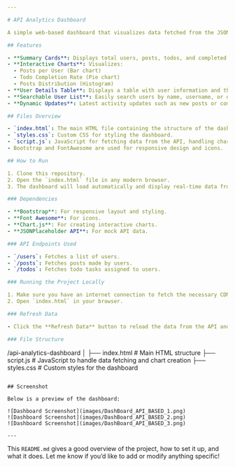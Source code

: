 ```yaml
---

# API Analytics Dashboard

A simple web-based dashboard that visualizes data fetched from the JSONPlaceholder API. It includes interactive charts, summary cards, and a detailed user table. The dashboard provides insights on total users, posts, todos, and more.

## Features

- **Summary Cards**: Displays total users, posts, todos, and completed tasks with progress bars.
- **Interactive Charts**: Visualizes:
  - Posts per User (Bar chart)
  - Todo Completion Rate (Pie chart)
  - Posts Distribution (Histogram)
- **User Details Table**: Displays a table with user information and their respective posts and todos.
- **Searchable User List**: Easily search users by name, username, or other details.
- **Dynamic Updates**: Latest activity updates such as new posts or completed tasks.

## Files Overview

- `index.html`: The main HTML file containing the structure of the dashboard.
- `styles.css`: Custom CSS for styling the dashboard.
- `script.js`: JavaScript for fetching data from the API, handling chart creation, and updating the UI.
- Bootstrap and FontAwesome are used for responsive design and icons.

## How to Run

1. Clone this repository.
2. Open the `index.html` file in any modern browser.
3. The dashboard will load automatically and display real-time data from the API.

### Dependencies

- **Bootstrap**: For responsive layout and styling.
- **Font Awesome**: For icons.
- **Chart.js**: For creating interactive charts.
- **JSONPlaceholder API**: For mock API data.

### API Endpoints Used

- `/users`: Fetches a list of users.
- `/posts`: Fetches posts made by users.
- `/todos`: Fetches todo tasks assigned to users.

### Running the Project Locally

1. Make sure you have an internet connection to fetch the necessary CDN resources (Bootstrap, FontAwesome, Chart.js).
2. Open `index.html` in your browser.

### Refresh Data

- Click the **Refresh Data** button to reload the data from the API and update the charts and summary cards.

### File Structure

```
/api-analytics-dashboard
│
├── index.html        # Main HTML structure
├── script.js         # JavaScript to handle data fetching and chart creation
├── styles.css        # Custom styles for the dashboard
```

## Screenshot

Below is a preview of the dashboard:

![Dashboard Screenshot](images/DashBoard_API_BASED_1.png)
![Dashboard Screenshot](images/DashBoard_API_BASED_2.png)
![Dashboard Screenshot](images/DashBoard_API_BASED_3.png)

---
```


This `README.md` gives a good overview of the project, how to set it up, and what it does. Let me know if you’d like to add or modify anything specific!
